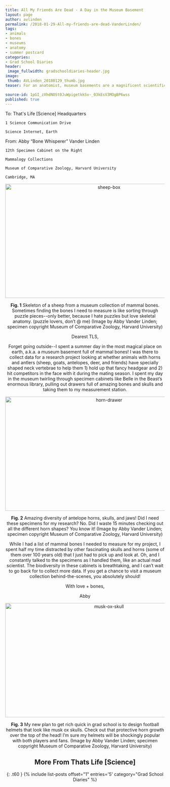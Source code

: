 ```yaml
---
title: All My Friends Are Dead - A Day in the Museum Basement
layout: page
author: avlinden
permalink: /2018-01-29-All-my-friends-are-dead-VanderLinden/
tags:
- animals
- bones
- museums
- anatomy
- summer postcard
categories:
- Grad School Diaries
header:
 image_fullwidth: gradschooldiaries-header.jpg
image:
 thumb: AVLinden_20180129_thumb.jpg
teaser: For an anatomist, museum basements are a magnificent scientific wonderland full of skulls, bones, and biodiversity!

source-id: 1pGI_zXhdNOSt0JuWpigetkkSv-_03kEsV3MOgBP6wss
published: true
---
```

To: 	That's Life [Science] Headquarters

	1 Science Communication Drive

	Science Internet, Earth

From: 	Abby “Bone Whisperer” Vander Linden

	12th Specimen Cabinet on the Right

	Mammalogy Collections 

	Museum of Comparative Zoology, Harvard University

	Cambridge, MA

<center><a data-flickr-embed="true"  href="https://www.flickr.com/photos/139839751@N06/24550658448/in/dateposted-friend/" title="sheep-box"><img src="https://farm5.staticflickr.com/4516/24550658448_4354c05707_z.jpg" width="640" height="360" alt="sheep-box"></a><script async src="//embedr.flickr.com/assets/client-code.js" charset="utf-8"></script> <br>

**Fig. 1** Skeleton of a sheep from a museum collection of mammal bones. Sometimes finding the bones I need to measure is like sorting through puzzle pieces--only better, because I hate puzzles but love skeletal anatomy. (puzzle lovers, don’t @ me) (Image by Abby Vander Linden; specimen copyright Museum of Comparative Zoology, Harvard University) <br>

Dearest TLS,

Forget going outside--I spent a summer day in the most magical place on earth, a.k.a. a museum basement full of mammal bones! I was there to collect data for a research project looking at whether animals with horns and antlers (sheep, goats, antelopes, deer, and friends) have specially shaped neck vertebrae to help them 1) hold up that fancy headgear and 2) hit competitors in the face with it during the mating season. I spent my day in the museum twirling through specimen cabinets like Belle in the Beast’s enormous library, pulling out drawers full of amazing bones and skulls and taking them to my measurement station.

<center><a data-flickr-embed="true"  href="https://www.flickr.com/photos/139839751@N06/24550659588/in/dateposted-friend/" title="horn-drawer"><img src="https://farm5.staticflickr.com/4560/24550659588_a2d68b4cac_z.jpg" width="640" height="360" alt="horn-drawer"></a><script async src="//embedr.flickr.com/assets/client-code.js" charset="utf-8"></script> <br>

**Fig. 2** Amazing diversity of antelope horns, skulls, and jaws! Did I need these specimens for my research? No. Did I waste 15 minutes checking out all the different horn shapes? You know it! (Image by Abby Vander Linden; specimen copyright Museum of Comparative Zoology, Harvard University) <br>

While I had a list of mammal bones I needed to measure for my project, I spent half my time distracted by other fascinating skulls and horns (some of them over 100 years old) that I just had to pick up and look at. Oh, and I constantly talked to the specimens as I handled them, like an actual mad scientist. The biodiversity in these cabinets is breathtaking, and I can’t wait to go back for to collect more data. If you get a chance to visit a museum collection behind-the-scenes, you absolutely should!

With love + bones,

Abby

<center><a data-flickr-embed="true"  href="https://www.flickr.com/photos/139839751@N06/24550659038/in/dateposted-friend/" title="musk-ox-skull"><img src="https://farm5.staticflickr.com/4539/24550659038_8d843e1813_z.jpg" width="640" height="360" alt="musk-ox-skull"></a><script async src="//embedr.flickr.com/assets/client-code.js" charset="utf-8"></script> <br>

**Fig. 3** My new plan to get rich quick in grad school is to design football helmets that look like musk ox skulls. Check out that protective horn growth over the top of the head! I’m sure my helmets will be shockingly popular with both players and fans. (Image by Abby Vander Linden; specimen copyright Museum of Comparative Zoology, Harvard University) <br>


## More From Thats Life [Science]
{: .t60 }
{% include list-posts offset="1" entries='5' category="Grad School Diaries" %}
